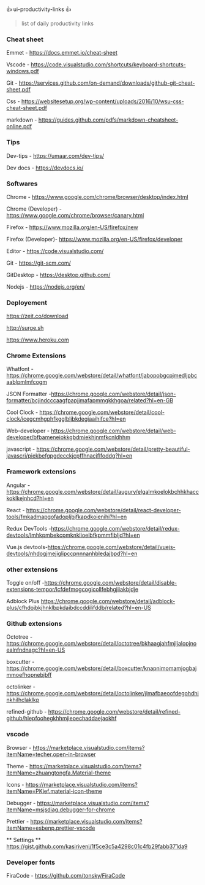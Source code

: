 :+1: ui-productivity-links :+1:

> list of daily productivity links

### Cheat sheet

Emmet - https://docs.emmet.io/cheat-sheet

Vscode - https://code.visualstudio.com/shortcuts/keyboard-shortcuts-windows.pdf

Git - https://services.github.com/on-demand/downloads/github-git-cheat-sheet.pdf

Css -
https://websitesetup.org/wp-content/uploads/2016/10/wsu-css-cheat-sheet.pdf

markdown - https://guides.github.com/pdfs/markdown-cheatsheet-online.pdf

### Tips

Dev-tips - https://umaar.com/dev-tips/

Dev docs - https://devdocs.io/

### Softwares

Chrome - https://www.google.com/chrome/browser/desktop/index.html

Chrome (Developer) - https://www.google.com/chrome/browser/canary.html

Firefox - https://www.mozilla.org/en-US/firefox/new

Firefox (Developer)- https://www.mozilla.org/en-US/firefox/developer

Editor - https://code.visualstudio.com/

Git - https://git-scm.com/

GitDesktop - https://desktop.github.com/

Nodejs - https://nodejs.org/en/

### Deployement

https://zeit.co/download

http://surge.sh

https://www.heroku.com

### Chrome Extensions 

Whatfont -https://chrome.google.com/webstore/detail/whatfont/jabopobgcpjmedljpbcaablpmlmfcogm

JSON Formatter -https://chrome.google.com/webstore/detail/json-formatter/bcjindcccaagfpapjjmafapmmgkkhgoa/related?hl=en-GB

Cool Clock - https://chrome.google.com/webstore/detail/cool-clock/icegcmhgphfkgglbljbkdegiaaihifce?hl=en

Web-developer - https://chrome.google.com/webstore/detail/web-developer/bfbameneiokkgbdmiekhjnmfkcnldhhm

javascript - https://chrome.google.com/webstore/detail/pretty-beautiful-javascri/piekbefgpgdecckjcpffhnacjflfoddg?hl=en

### Framework extensions

Angular - https://chrome.google.com/webstore/detail/augury/elgalmkoelokbchhkhacckoklkejnhcd?hl=en

React - https://chrome.google.com/webstore/detail/react-developer-tools/fmkadmapgofadopljbjfkapdkoienihi?hl=en

Redux DevTools -https://chrome.google.com/webstore/detail/redux-devtools/lmhkpmbekcpmknklioeibfkpmmfibljd?hl=en

Vue.js devtools-https://chrome.google.com/webstore/detail/vuejs-devtools/nhdogjmejiglipccpnnnanhbledajbpd?hl=en

### other extensions
Toggle on/off -https://chrome.google.com/webstore/detail/disable-extensions-tempor/lcfdefmogcogicollfebhgjiiakbjdje

Adblock Plus https://chrome.google.com/webstore/detail/adblock-plus/cfhdojbkjhnklbpkdaibdccddilifddb/related?hl=en-US

### Github extensions

Octotree -
https://chrome.google.com/webstore/detail/octotree/bkhaagjahfmjljalopjnoealnfndnagc?hl=en-US

boxcutter  -https://chrome.google.com/webstore/detail/boxcutter/knapnimomamjogbajmmoefhopnebjbff

octolinker - https://chrome.google.com/webstore/detail/octolinker/jlmafbaeoofdegohdhinkhilhclaklkp

refined-github - https://chrome.google.com/webstore/detail/refined-github/hlepfoohegkhhmjieoechaddaejaokhf

### vscode 

Browser - https://marketplace.visualstudio.com/items?itemName=techer.open-in-browser

Theme - https://marketplace.visualstudio.com/items?itemName=zhuangtongfa.Material-theme

Icons - https://marketplace.visualstudio.com/items?itemName=PKief.material-icon-theme

Debugger - https://marketplace.visualstudio.com/items?itemName=msjsdiag.debugger-for-chrome

Prettier - https://marketplace.visualstudio.com/items?itemName=esbenp.prettier-vscode

** Settings **  https://gist.github.com/kasiriveni/1f5ce3c5a4298c01c4fb29fabb371da9

### Developer fonts

FiraCode - https://github.com/tonsky/FiraCode

